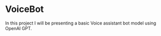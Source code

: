 # VoiceBot
In this project I will be presenting a basic Voice assistant bot model using OpenAI GPT.
